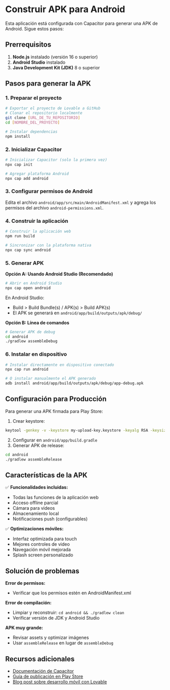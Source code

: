 
# Construir APK para Android

Esta aplicación está configurada con Capacitor para generar una APK de Android. Sigue estos pasos:

## Prerrequisitos

1. **Node.js** instalado (versión 16 o superior)
2. **Android Studio** instalado
3. **Java Development Kit (JDK)** 8 o superior

## Pasos para generar la APK

### 1. Preparar el proyecto

```bash
# Exportar el proyecto de Lovable a GitHub
# Clonar el repositorio localmente
git clone [URL_DE_TU_REPOSITORIO]
cd [NOMBRE_DEL_PROYECTO]

# Instalar dependencias
npm install
```

### 2. Inicializar Capacitor

```bash
# Inicializar Capacitor (solo la primera vez)
npx cap init

# Agregar plataforma Android
npx cap add android
```

### 3. Configurar permisos de Android

Edita el archivo `android/app/src/main/AndroidManifest.xml` y agrega los permisos del archivo `android-permissions.xml`.

### 4. Construir la aplicación

```bash
# Construir la aplicación web
npm run build

# Sincronizar con la plataforma nativa
npx cap sync android
```

### 5. Generar APK

**Opción A: Usando Android Studio (Recomendado)**
```bash
# Abrir en Android Studio
npx cap open android
```
En Android Studio:
- Build > Build Bundle(s) / APK(s) > Build APK(s)
- El APK se generará en `android/app/build/outputs/apk/debug/`

**Opción B: Línea de comandos**
```bash
# Generar APK de debug
cd android
./gradlew assembleDebug
```

### 6. Instalar en dispositivo

```bash
# Instalar directamente en dispositivo conectado
npx cap run android

# O instalar manualmente el APK generado
adb install android/app/build/outputs/apk/debug/app-debug.apk
```

## Configuración para Producción

Para generar una APK firmada para Play Store:

1. Crear keystore:
```bash
keytool -genkey -v -keystore my-upload-key.keystore -keyalg RSA -keysize 2048 -validity 10000 -alias my-key-alias
```

2. Configurar en `android/app/build.gradle`
3. Generar APK de release:
```bash
cd android
./gradlew assembleRelease
```

## Características de la APK

✅ **Funcionalidades incluidas:**
- Todas las funciones de la aplicación web
- Acceso offline parcial
- Cámara para videos
- Almacenamiento local
- Notificaciones push (configurables)

✅ **Optimizaciones móviles:**
- Interfaz optimizada para touch
- Mejores controles de video
- Navegación móvil mejorada
- Splash screen personalizado

## Solución de problemas

**Error de permisos:**
- Verificar que los permisos estén en AndroidManifest.xml

**Error de compilación:**
- Limpiar y reconstruir: `cd android && ./gradlew clean`
- Verificar versión de JDK y Android Studio

**APK muy grande:**
- Revisar assets y optimizar imágenes
- Usar `assembleRelease` en lugar de `assembleDebug`

## Recursos adicionales

- [Documentación de Capacitor](https://capacitorjs.com/docs)
- [Guía de publicación en Play Store](https://developer.android.com/studio/publish)
- [Blog post sobre desarrollo móvil con Lovable](https://lovable.dev/blogs/TODO)

